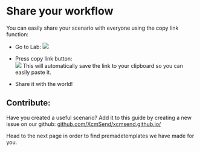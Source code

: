 # Share your workflow

You can easily share your scenario with everyone using the copy link function:  

-  Go to Lab:
![](/img/lab_view.png)

-  Press copy link button:  
![](/img/copylink.png)
This will automatically save the link to your clipboard so you can easily paste it.

-  Share it with the world!

## Contribute:  
Have you created a useful scenario? Add it to this guide by creating a new issue on our github:
[github.com/XcmSend/xcmsend.github.io/](https://github.com/XcmSend/xcmsend.github.io/issues/new)


Head to the next page in order to find premadetemplates we have made for you.
